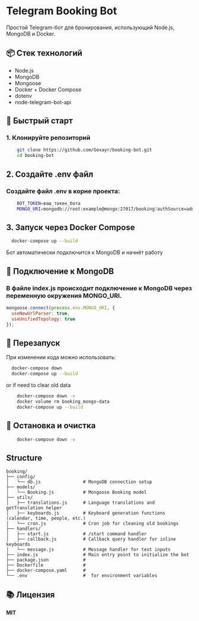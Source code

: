 # Telegram Booking Bot

Простой Telegram-бот для бронирования, использующий Node.js, MongoDB и Docker.

## 📦 Стек технологий

- Node.js
- MongoDB
- Mongoose
- Docker + Docker Compose
- dotenv
- node-telegram-bot-api

## 🚀 Быстрый старт

### 1. Клонируйте репозиторий

```bash
    git clone https://github.com/Gexayr/booking-bot.git
    cd booking-bot
```

## 2. Создайте .env файл

### Создайте файл .env в корне проекта:

```bash
    BOT_TOKEN=ваш_токен_бота
    MONGO_URI=mongodb://root:example@mongo:27017/booking?authSource=admin
```

## 3. Запуск через Docker Compose

```bash
  docker-compose up --build
```
Бот автоматически подключится к MongoDB и начнёт работу

## 🧠 Подключение к MongoDB

### В файле index.js происходит подключение к MongoDB через переменную окружения MONGO_URI.

```js
mongoose.connect(process.env.MONGO_URI, {
  useNewUrlParser: true,
  useUnifiedTopology: true
});

```

## 🔄 Перезапуск

При изменении кода можно использовать:

```bash
  docker-compose down
  docker-compose up --build
```
or if need to clear old data
```bash
    docker-compose down -v
    docker volume rm booking_mongo-data
    docker-compose up --build
```

## 🧼 Остановка и очистка

```bash
    docker-compose down -v
```

## Structure
```
booking/
├── config/
│   └── db.js                # MongoDB connection setup
├── models/
│   └── Booking.js           # Mongoose Booking model
├── utils/
│   ├── translations.js      # Language translations and getTranslation helper
│   ├── keyboards.js         # Keyboard generation functions (calendar, time, people, etc.)
│   └── cron.js              # Cron job for cleaning old bookings
├── handlers/
│   ├── start.js             # /start command handler
│   ├── callback.js          # Callback query handler for inline keyboards
│   └── message.js           # Message handler for text inputs
├── index.js                 # Main entry point to initialize the bot
├── package.json             # 
├── Dockerfile               # 
├── docker-compose.yaml      # 
└── .env                     #  for environment variables
```

## 📚 Лицензия

#### MIT